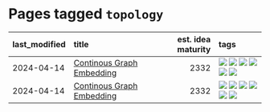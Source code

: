 # Pages tagged `topology`

|last_modified|title|est. idea maturity|tags
|:---|:---|---:|:---|
|2024-04-14|[Continous Graph Embedding](../semantic_space_geometry.md)|2332|[![](https://img.shields.io/badge/tag-differential_geometry-7c795e)](../tags/differential_geometry.md) [![](https://img.shields.io/badge/tag-experimental-82d6e)](../tags/experimental.md) [![](https://img.shields.io/badge/tag-gnn-95bed6)](../tags/gnn.md) [![](https://img.shields.io/badge/tag-ricci_tensor-1743a)](../tags/ricci_tensor.md) [![](https://img.shields.io/badge/tag-riemannian_geometry-c92725)](../tags/riemannian_geometry.md) [![](https://img.shields.io/badge/tag-topology-43d799)](../tags/topology.md)|
|2024-04-14|[Continous Graph Embedding](../continuous_graph_embedding.md)|2332|[![](https://img.shields.io/badge/tag-differential_geometry-7c795e)](../tags/differential_geometry.md) [![](https://img.shields.io/badge/tag-experimental-82d6e)](../tags/experimental.md) [![](https://img.shields.io/badge/tag-gnn-95bed6)](../tags/gnn.md) [![](https://img.shields.io/badge/tag-ricci_tensor-1743a)](../tags/ricci_tensor.md) [![](https://img.shields.io/badge/tag-riemannian_geometry-c92725)](../tags/riemannian_geometry.md) [![](https://img.shields.io/badge/tag-topology-43d799)](../tags/topology.md)|